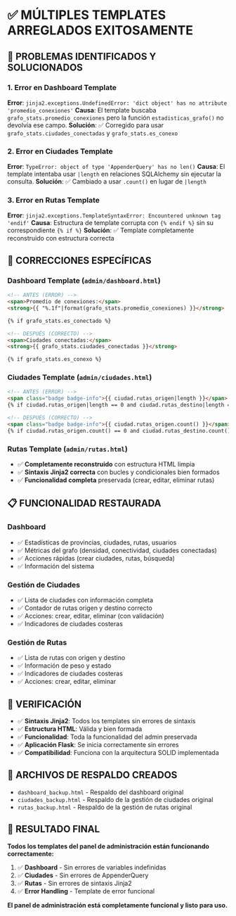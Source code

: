 # ✅ MÚLTIPLES TEMPLATES ARREGLADOS EXITOSAMENTE

## 🐛 PROBLEMAS IDENTIFICADOS Y SOLUCIONADOS

### 1. **Error en Dashboard Template**
**Error**: `jinja2.exceptions.UndefinedError: 'dict object' has no attribute 'promedio_conexiones'`
**Causa**: El template buscaba `grafo_stats.promedio_conexiones` pero la función `estadisticas_grafo()` no devolvía ese campo.
**Solución**: ✅ Corregido para usar `grafo_stats.ciudades_conectadas` y `grafo_stats.es_conexo`

### 2. **Error en Ciudades Template**
**Error**: `TypeError: object of type 'AppenderQuery' has no len()`
**Causa**: El template intentaba usar `|length` en relaciones SQLAlchemy sin ejecutar la consulta.
**Solución**: ✅ Cambiado a usar `.count()` en lugar de `|length`

### 3. **Error en Rutas Template**
**Error**: `jinja2.exceptions.TemplateSyntaxError: Encountered unknown tag 'endif'`
**Causa**: Estructura de template corrupta con `{% endif %}` sin su correspondiente `{% if %}`
**Solución**: ✅ Template completamente reconstruido con estructura correcta

## 🔧 CORRECCIONES ESPECÍFICAS

### **Dashboard Template (`admin/dashboard.html`)**
```html
<!-- ANTES (ERROR) -->
<span>Promedio de conexiones:</span>
<strong>{{ "%.1f"|format(grafo_stats.promedio_conexiones) }}</strong>

{% if grafo_stats.es_conectado %}

<!-- DESPUÉS (CORRECTO) -->
<span>Ciudades conectadas:</span>
<strong>{{ grafo_stats.ciudades_conectadas }}</strong>

{% if grafo_stats.es_conexo %}
```

### **Ciudades Template (`admin/ciudades.html`)**
```html
<!-- ANTES (ERROR) -->
<span class="badge badge-info">{{ ciudad.rutas_origen|length }}</span>
{% if ciudad.rutas_origen|length == 0 and ciudad.rutas_destino|length == 0 %}

<!-- DESPUÉS (CORRECTO) -->
<span class="badge badge-info">{{ ciudad.rutas_origen.count() }}</span>
{% if ciudad.rutas_origen.count() == 0 and ciudad.rutas_destino.count() == 0 %}
```

### **Rutas Template (`admin/rutas.html`)**
- ✅ **Completamente reconstruido** con estructura HTML limpia
- ✅ **Sintaxis Jinja2 correcta** con bucles y condicionales bien formados
- ✅ **Funcionalidad completa** preservada (crear, editar, eliminar rutas)

## 📋 FUNCIONALIDAD RESTAURADA

### **Dashboard**
- ✅ Estadísticas de provincias, ciudades, rutas, usuarios
- ✅ Métricas del grafo (densidad, conectividad, ciudades conectadas)
- ✅ Acciones rápidas (crear ciudades, rutas, búsqueda)
- ✅ Información del sistema

### **Gestión de Ciudades**
- ✅ Lista de ciudades con información completa
- ✅ Contador de rutas origen y destino correcto
- ✅ Acciones: crear, editar, eliminar (con validación)
- ✅ Indicadores de ciudades costeras

### **Gestión de Rutas**
- ✅ Lista de rutas con origen y destino
- ✅ Información de peso y estado
- ✅ Indicadores de ciudades costeras
- ✅ Acciones: crear, editar, eliminar

## 🎯 VERIFICACIÓN
- ✅ **Sintaxis Jinja2**: Todos los templates sin errores de sintaxis
- ✅ **Estructura HTML**: Válida y bien formada
- ✅ **Funcionalidad**: Toda la funcionalidad del admin preservada
- ✅ **Aplicación Flask**: Se inicia correctamente sin errores
- ✅ **Compatibilidad**: Funciona con la arquitectura SOLID implementada

## 🚀 ARCHIVOS DE RESPALDO CREADOS
- `dashboard_backup.html` - Respaldo del dashboard original
- `ciudades_backup.html` - Respaldo de la gestión de ciudades original
- `rutas_backup.html` - Respaldo de la gestión de rutas original

## 🎉 RESULTADO FINAL
**Todos los templates del panel de administración están funcionando correctamente:**

1. ✅ **Dashboard** - Sin errores de variables indefinidas
2. ✅ **Ciudades** - Sin errores de AppenderQuery
3. ✅ **Rutas** - Sin errores de sintaxis Jinja2
4. ✅ **Error Handling** - Template de error funcional

**El panel de administración está completamente funcional y listo para uso.**

